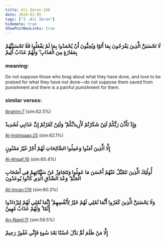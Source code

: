 ```yaml
---
title: Ali Imran:188
date: 2019-01-05
tags: ["3 .Ali Imran"]
hidemeta: true 
ShowPostNavLinks: true 
---
```

### لَا تَحْسَبَنَّ الَّذِينَ يَفْرَحُونَ بِمَا أَتَوْا وَيُحِبُّونَ أَنْ يُحْمَدُوا بِمَا لَمْ يَفْعَلُوا فَلَا تَحْسَبَنَّهُمْ بِمَفَازَةٍ مِنَ الْعَذَابِ ۖ وَلَهُمْ عَذَابٌ أَلِيمٌ
### meaning: 
Do not suppose those who brag about what they have done, and love to be praised for what they have not done—do not suppose them saved from punishment and there is a painful punishment for them.
### similar verses: 

[Ibrahim:7](/14/7) (sim:62.5%)

### وَإِذْ تَأَذَّنَ رَبُّكُمْ لَئِنْ شَكَرْتُمْ لَأَزِيدَنَّكُمْ ۖ وَلَئِنْ كَفَرْتُمْ إِنَّ عَذَابِي لَشَدِيدٌ

[Al-Inshiqaaq:25](/84/25) (sim:62.1%)

### إِلَّا الَّذِينَ آمَنُوا وَعَمِلُوا الصَّالِحَاتِ لَهُمْ أَجْرٌ غَيْرُ مَمْنُونٍ

[Al-Ahqaf:16](/46/16) (sim:60.4%)

### أُولَٰئِكَ الَّذِينَ نَتَقَبَّلُ عَنْهُمْ أَحْسَنَ مَا عَمِلُوا وَنَتَجَاوَزُ عَنْ سَيِّئَاتِهِمْ فِي أَصْحَابِ الْجَنَّةِ ۖ وَعْدَ الصِّدْقِ الَّذِي كَانُوا يُوعَدُونَ

[Ali Imran:178](/3/178) (sim:60.3%)

### وَلَا يَحْسَبَنَّ الَّذِينَ كَفَرُوا أَنَّمَا نُمْلِي لَهُمْ خَيْرٌ لِأَنْفُسِهِمْ ۚ إِنَّمَا نُمْلِي لَهُمْ لِيَزْدَادُوا إِثْمًا ۚ وَلَهُمْ عَذَابٌ مُهِينٌ

[An-Naml:11](/27/11) (sim:59.5%)

### إِلَّا مَنْ ظَلَمَ ثُمَّ بَدَّلَ حُسْنًا بَعْدَ سُوءٍ فَإِنِّي غَفُورٌ رَحِيمٌ
